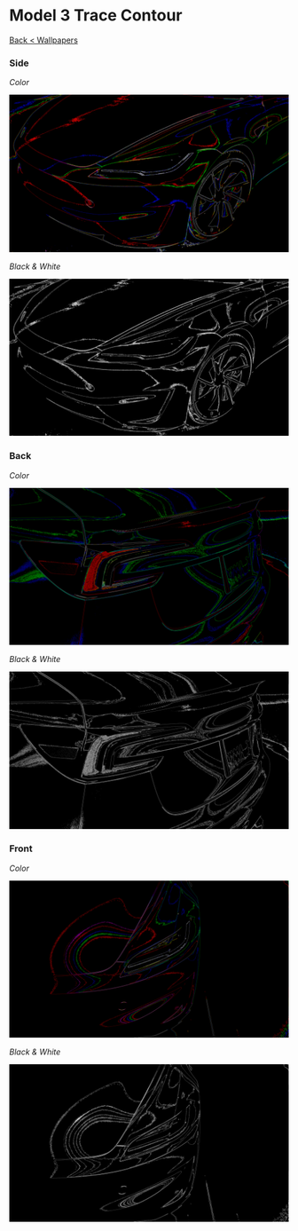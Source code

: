 
# Model 3 Trace Contour

[Back < Wallpapers](https://github.com/956MB/wallpapers)

### Side

*Color*

![Side Color](./Model-3-Performance_Side_Color.png)

*Black & White*

![Side B&W](./Model-3-Performance_Side_BW.png)

### Back

*Color*

![Back Color](./Model-3-Performance_Back_Color.png)

*Black & White*

![Back B&W](./Model-3-Performance_Back_BW.png)

### Front

*Color*

![Front Color](./Model-3-Performance_Front_Color.png)

*Black & White*

![Front B&W](./Model-3-Performance_Front_BW.png)

